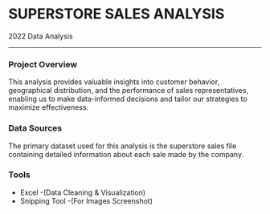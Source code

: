 # SUPERSTORE SALES ANALYSIS 
2022 Data Analysis

---

### Project Overview 

This analysis provides valuable insights into customer behavior, geographical distribution, and the performance of sales representatives, enabling us to make data-informed decisions and tailor our strategies to maximize effectiveness.

### Data Sources 

The primary dataset used for this analysis is the superstore sales file containing detailed information about each sale made by the company.

### Tools 

- Excel -(Data Cleaning & Visualization)
- Snipping Tool -(For Images Screenshot)





